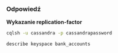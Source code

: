 ### Odpowiedź

**Wykazanie replication-factor**
```bash
cqlsh -u cassandra -p cassandrapassword

describe keyspace bank_accounts
```